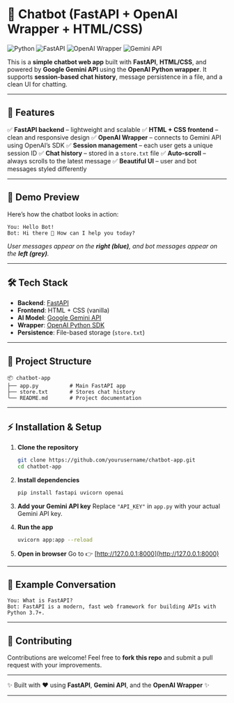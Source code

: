 # 🤖 Chatbot (FastAPI + OpenAI Wrapper + HTML/CSS)

![Python](https://img.shields.io/badge/Python-3.9%2B-blue?logo=python)
![FastAPI](https://img.shields.io/badge/FastAPI-Framework-teal?logo=fastapi)
![OpenAI Wrapper](https://img.shields.io/badge/OpenAI-Wrapper-orange?logo=openai)
![Gemini API](https://img.shields.io/badge/Google-Gemini%20API-red?logo=google)

This is a **simple chatbot web app** built with **FastAPI**, **HTML/CSS**, and powered by **Google Gemini API** using the **OpenAI Python wrapper**.
It supports **session-based chat history**, message persistence in a file, and a clean UI for chatting.

---

## 🚀 Features

✅ **FastAPI backend** – lightweight and scalable
✅ **HTML + CSS frontend** – clean and responsive design
✅ **OpenAI Wrapper** – connects to Gemini API using OpenAI’s SDK
✅ **Session management** – each user gets a unique session ID
✅ **Chat history** – stored in a `store.txt` file
✅ **Auto-scroll** – always scrolls to the latest message
✅ **Beautiful UI** – user and bot messages styled differently

---

## 📸 Demo Preview

Here’s how the chatbot looks in action:

```
You: Hello Bot!  
Bot: Hi there 👋 How can I help you today?  
```

*User messages appear on the **right (blue)**, and bot messages appear on the **left (grey)**.*

---

## 🛠️ Tech Stack

* **Backend**: [FastAPI](https://fastapi.tiangolo.com/)
* **Frontend**: HTML + CSS (vanilla)
* **AI Model**: [Google Gemini API](https://ai.google.dev/)
* **Wrapper**: [OpenAI Python SDK](https://pypi.org/project/openai/)
* **Persistence**: File-based storage (`store.txt`)

---

## 📂 Project Structure

```
📦 chatbot-app
├── app.py          # Main FastAPI app
├── store.txt       # Stores chat history
└── README.md       # Project documentation
```

---

## ⚡ Installation & Setup

1. **Clone the repository**

   ```bash
   git clone https://github.com/yourusername/chatbot-app.git
   cd chatbot-app
   ```

2. **Install dependencies**

   ```bash
   pip install fastapi uvicorn openai
   ```

3. **Add your Gemini API key**
   Replace `"API_KEY"` in `app.py` with your actual Gemini API key.

4. **Run the app**

   ```bash
   uvicorn app:app --reload
   ```

5. **Open in browser**
   Go to 👉 [http://127.0.0.1:8000](http://127.0.0.1:8000)

---

## 📜 Example Conversation

```
You: What is FastAPI?
Bot: FastAPI is a modern, fast web framework for building APIs with Python 3.7+.
```

---

## 🤝 Contributing

Contributions are welcome!
Feel free to **fork this repo** and submit a pull request with your improvements.

---

✨ Built with ❤️ using **FastAPI**, **Gemini API**, and the **OpenAI Wrapper** ✨

---

